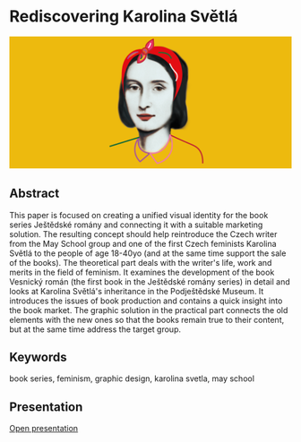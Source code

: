# Rediscovering Karolina Světlá
![Karolina Svetla.](img/ks.png)

## Abstract

This paper is focused on creating a unified visual identity for the book series Ještědské romány and connecting it with a suitable marketing solution. The resulting concept should help reintroduce the Czech writer from the May School group and one of the first Czech feminists Karolina Světlá to the people of age 18-40yo (and at the same time support the sale of the books). The theoretical part deals with the writer's life, work and merits in the field of feminism. It examines the development of the book Vesnický román (the first book in the Ještědské romány series) in detail and looks at Karolina Světlá's inheritance in the Podještědské Museum. It introduces the issues of book production and contains a quick insight into the book market. The graphic solution in the practical part connects the old elements with the new ones so that the books remain true to their content, but at the same time address the target group.

## Keywords

book series, feminism, graphic design, karolina svetla, may school

## Presentation
[Open presentation](pdf/presentation.pdf)
